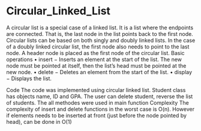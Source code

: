 # Circular_Linked_List
A circular list is a special case of a linked list. It is a list where the endpoints are connected. That is, the last node in the list points back to the first node. Circular lists can be based on both singly and doubly linked lists. In the case of a doubly linked circular list, the first node also needs to point to the last node. A header node is placed as the first node of the circular list.
Basic operations
•	insert − Inserts an element at the start of the list.
The new node must be pointed at itself, then the list’s head must be pointed at the new node.
•	delete − Deletes an element from the start of the list.
•	display − Displays the list.

Code
The code was implemented using circular linked list. Student class has objects name, ID and GPA. The user can delete student, reverse the list of students. The all methodes were used in main function 
Complexity
The complexity of insert and delete functions
 in the worst case is O(n). However if elements needs to be inserted at front (just before the node pointed by head), can be done in O(1)
